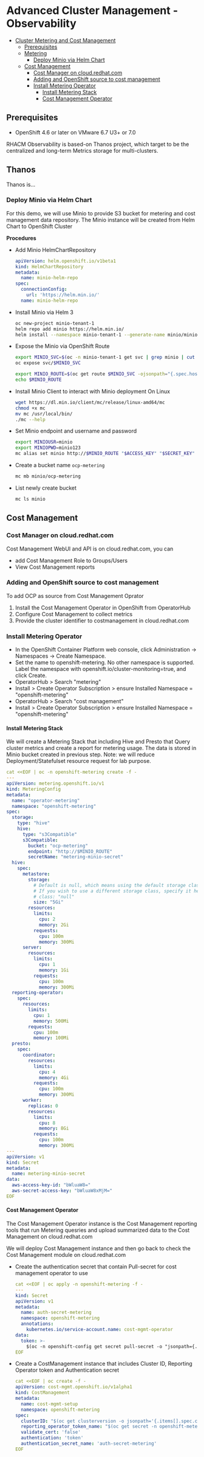 # Advanced Cluster Management - Observability

<!-- TOC -->

- [Cluster Metering and Cost Management](#cluster-metering-and-cost-management)
  - [Prerequisites](#prerequisites)
  - [Metering](#metering)
    - [Deploy Minio via Helm Chart](#deploy-minio-via-helm-chart)
  - [Cost Management](#cost-management)
    - [Cost Manager on cloud.redhat.com](#cost-manager-on-cloudredhatcom)
    - [Adding and OpenShift source to cost management](#adding-and-openshift-source-to-cost-management)
    - [Install Metering Operator](#install-metering-operator)
      - [Install Metering Stack](#install-metering-stack)
      - [Cost Management Operator](#cost-management-operator)

<!-- /TOC -->

## Prerequisites
- OpenShift 4.6 or later on VMware 6.7 U3+ or 7.0

RHACM Observability is based-on Thanos project, which target to be the centralized and long-term Metrics storage for multi-clusters.

## Thanos

Thanos is...

### Deploy Minio via Helm Chart

For this demo, we will use Minio to provide S3 bucket for metering and cost management data repository. The Minio instance will be created from Helm Chart to OpenShift Cluster

**Procedures**

- Add Minio HelmChartRepository
  ```yaml
  apiVersion: helm.openshift.io/v1beta1
  kind: HelmChartRepository
  metadata:
    name: minio-helm-repo
  spec:
    connectionConfig:
      url: 'https://helm.min.io/'
    name: minio-helm-repo
  ```
- Install Minio via Helm 3
  ```bash
  oc new-project minio-tenant-1
  helm repo add minio https://helm.min.io/
  helm install --namespace minio-tenant-1 --generate-name minio/minio --set accessKey=minio,secretKey=minio123
  ```

- Expose the Minio via OpenShift Route
  ```bash
  export MINIO_SVC=$(oc -n minio-tenant-1 get svc | grep minio | cut -d' ' -f 1)
  oc expose svc/$MINIO_SVC

  export MINIO_ROUTE=$(oc get route $MINIO_SVC -ojsonpath="{.spec.host}")
  echo $MINIO_ROUTE
  ```

- Install Minio Client to interact with Minio deployment
  On Linux
  ```bash
  wget https://dl.min.io/client/mc/release/linux-amd64/mc
  chmod +x mc
  mv mc /usr/local/bin/
  ./mc --help
  ```
- Set Minio endpoint and username and password
  ```bash
  export MINIOUSR=minio
  export MINIOPWD=minio123
  mc alias set minio http://$MINIO_ROUTE "$ACCESS_KEY" "$SECRET_KEY" --api s3v4
  ```

- Create a bucket name `ocp-metering`
  ```bash
  mc mb minio/ocp-metering
  ```

- List newly create bucket
  ```bash
  mc ls minio
  ```

## Cost Management

### Cost Manager on cloud.redhat.com

Cost Management WebUI and API is on cloud.redhat.com, you can
- add Cost Management Role to Groups/Users
- View Cost Management reports

### Adding and OpenShift source to cost management

To add OCP as source from Cost Management Oprator

1. Install the Cost Management Operator in OpenShift from OperatorHub
2. Configure Cost Management to collect metrics
3. Provide the cluster identifier to costmanagement in cloud.redhat.com

### Install Metering Operator

- In the OpenShift Container Platform web console, click Administration → Namespaces → Create Namespace.
- Set the name to openshift-metering. No other namespace is supported. Label the namespace with openshift.io/cluster-monitoring=true, and click Create.
- OperatorHub > Search "metering"
- Install > Create Operator Subscription > ensure Installed Namespace = "openshift-metering"
- OperatorHub > Search "cost management"
- Install > Create Operator Subscription > ensure Installed Namespace = "openshift-metering"

#### Install Metering Stack

We will create a Metering Stack that including Hive and Presto that Query cluster metrics and create a report for metering usage. The data is stored in Minio bucket created in previous step. Note: we will reduce Deployment/Statefulset resource request for lab purpose.

```yaml
cat <<EOF | oc -n openshift-metering create -f -
---
apiVersion: metering.openshift.io/v1
kind: MeteringConfig
metadata:
  name: "operator-metering"
  namespace: "openshift-metering"
spec:
  storage:
    type: "hive"
    hive:
      type: "s3Compatible"
      s3Compatible:
        bucket: "ocp-metering"
        endpoint: "http://$MINIO_ROUTE" 
        secretName: "metering-minio-secret"
  hive:
    spec:
      metastore:
        storage:
          # Default is null, which means using the default storage class if it exists.
          # If you wish to use a different storage class, specify it here
          # class: "null" 
          size: "5Gi"
        resources:
          limits:
            cpu: 2
            memory: 2Gi
          requests:
            cpu: 100m
            memory: 300Mi
      server:
        resources:
          limits:
            cpu: 1
            memory: 1Gi
          requests:
            cpu: 100m
            memory: 300Mi
  reporting-operator:
    spec:
      resources:
        limits:
          cpu: 1
          memory: 500Mi
        requests:
          cpu: 100m
          memory: 100Mi
  presto:
    spec:
      coordinator:
        resources:
          limits:
            cpu: 4
            memory: 4Gi
          requests:
            cpu: 100m
            memory: 300Mi
      worker:
        replicas: 0
        resources:
          limits:
            cpu: 8
            memory: 8Gi
          requests:
            cpu: 100m
            memory: 300Mi    
---
apiVersion: v1
kind: Secret
metadata:
  name: metering-minio-secret
data:
  aws-access-key-id: "bWluaW8="
  aws-secret-access-key: "bWluaW8xMjM="
EOF
```

#### Cost Management Operator

The Cost Management Operator instance is the Cost Management reporting tools that run Metering quesries and upload summarized data to the Cost Management on cloud.redhat.com

We will deploy Cost Management instance and then go back to check the Cost Management module on cloud.redhat.com

- Create the authentication secret that contain Pull-secret for cost management operator to use

  ```yaml
  cat <<EOF | oc apply -n openshift-metering -f -
  ---
  kind: Secret
  apiVersion: v1
  metadata:
    name: auth-secret-metering
    namespace: openshift-metering
    annotations:
      kubernetes.io/service-account.name: cost-mgmt-operator
  data:
    token: >-
      $(oc -n openshift-config get secret pull-secret -o "jsonpath={.data.\.dockerconfigjson}" | base64 --decode | jq '.auths."cloud.openshift.com".auth' | base64 -w 0)
  EOF
  ```

- Create a CostManagement instance that includes Cluster ID, Reporting Operator token and Authentication secret

  ```yaml
  cat <<EOF | oc create -f -
  apiVersion: cost-mgmt.openshift.io/v1alpha1
  kind: CostManagement
  metadata:
    name: cost-mgmt-setup
    namespace: openshift-metering
  spec:
    clusterID: "$(oc get clusterversion -o jsonpath='{.items[].spec.clusterID}{"\n"}')"
    reporting_operator_token_name: "$(oc get secret -n openshift-metering | grep reporting-operator-token | cut -d' ' -f1 | head -n 1)"
    validate_cert: 'false'
    authentication: 'token'
    authentication_secret_name: 'auth-secret-metering'
  EOF
  ```
  